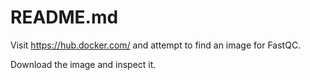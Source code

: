 # README.md

Visit https://hub.docker.com/ and attempt to find an image for FastQC.

Download the image and inspect it.
